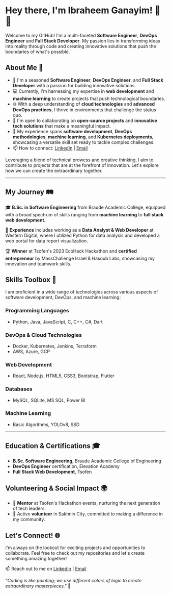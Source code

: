 # Hey there, I'm Ibraheem Ganayim! 👋🌟

Welcome to my GitHub! I'm a multi-faceted **Software Engineer**, **DevOps Engineer** and **Full Stack Developer**. My passion lies in transforming ideas into reality through code and creating innovative solutions that push the boundaries of what's possible.

## About Me 🚀

- 🌟 I'm a seasoned **Software Engineer**, **DevOps Engineer**, and **Full Stack Developer** with a passion for building innovative solutions.
- 💻 Currently, I'm harnessing my expertise in **web development** and **machine learning** to create projects that push technological boundaries.
- 🌐 With a deep understanding of **cloud technologies** and **advanced DevOps practices**, I thrive in environments that challenge the status quo.
- 👥 I'm open to collaborating on **open-source projects** and **innovative tech solutions** that make a meaningful impact.
- 🚀 My experience spans **software development**, **DevOps methodologies**, **machine learning**, and **Kubernetes deployments**, showcasing a versatile skill set ready to tackle complex challenges.
- 📫 How to connect: [LinkedIn](https://www.linkedin.com/in/ibraheemganayim/) | [Email](mailto:Ganayim.Ibraheem@gmail.com)

Leveraging a blend of technical prowess and creative thinking, I aim to contribute to projects that are at the forefront of innovation. Let's explore how we can create the extraordinary together.

---


## My Journey 🛤️

🎓 **B.Sc. in Software Engineering** from Braude Academic College, equipped with a broad spectrum of skills ranging from **machine learning** to **full stack web development**.

💼 **Experience** includes working as a **Data Analyst & Web Developer** at Western Digital, where I utilized Python for data analysis and developed a web portal for data report visualization.

🏆 **Winner** at Tsofen's 2023 EcoHack Hackathon and **certified entrepreneur** by MassChallenge Israel & Hasoub Labs, showcasing my innovation and teamwork skills.

## Skills Toolbox 🧰

I am proficient in a wide range of technologies across various aspects of software development, DevOps, and machine learning:

### Programming Languages
- Python, Java, JavaScript, C, C++, C#, Dart

### DevOps & Cloud Technologies
- Docker, Kubernetes, Jenkins, Terraform
- AWS, Azure, GCP

### Web Development
- React, Node.js, HTML5, CSS3, Bootstrap, Flutter

### Databases
- MySQL, SQLite, MS SQL, Power BI

### Machine Learning
- Basic Algorithms, YOLOv8, SSD

---

## Education & Certifications 🎓

- **B.Sc. Software Engineering**, Braude Academic College of Engineering
- **DevOps Engineer** certification, Elevation Academy
- **Full Stack Web Development**, Tsofen

## Volunteering & Social Impact 🌍

- 🤝 **Mentor** at Tsofen's Hackathon events, nurturing the next generation of tech leaders.
- 🌟 Active **volunteer** in Sakhnin City, committed to making a difference in my community.

## Let's Connect! 🌐

I'm always on the lookout for exciting projects and opportunities to collaborate. Feel free to check out my repositories and let's create something amazing together!

📫 Reach out to me on [LinkedIn](https://www.linkedin.com/in/ibraheemganayim/) | [Email](mailto:Ganayim.Ibraheem@gmail.com)

*"Coding is like painting; we use different colors of logic to create extraordinary masterpieces."* 🎨
